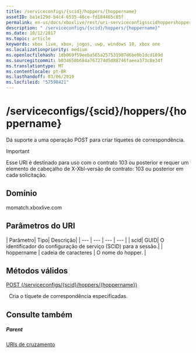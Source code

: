 ```yaml
---
title: /serviceconfigs/{scid}/hoppers/{hoppername}
assetID: ba1e129d-b4c4-6535-46ce-fd184465c85f
permalink: en-us/docs/xboxlive/rest/uri-serviceconfigsscidhoppershoppername.html
description: " /serviceconfigs/{scid}/hoppers/{hoppername}"
ms.date: 10/12/2017
ms.topic: article
keywords: xbox live, xbox, jogos, uwp, windows 10, xbox one
ms.localizationpriority: medium
ms.openlocfilehash: 1db069f59eeba565a257531907d6be0b1dcd189d
ms.sourcegitcommit: b034650b684a767274d5d88746faeea373c8e34f
ms.translationtype: MT
ms.contentlocale: pt-BR
ms.lasthandoff: 03/06/2019
ms.locfileid: "57598421"
---
```

# <a name="serviceconfigsscidhoppershoppername"></a>/serviceconfigs/{scid}/hoppers/{hoppername}

Dá suporte a uma operação POST para criar tíquetes de correspondência.

> [!IMPORTANT]
> Esse URI é destinado para uso com o contrato 103 ou posterior e requer um elemento de cabeçalho de X-Xbl-versão de contrato: 103 ou posterior em cada solicitação.

<a id="ID4ER"></a>


## <a name="domain"></a>Domínio
momatch.xboxlive.com  
<a id="ID4EW"></a>


## <a name="uri-parameters"></a>Parâmetros do URI

| Parâmetro| Tipo| Descrição|
| --- | --- | --- | --- |
| scid| GUID| O identificador do configuração de serviço (SCID) para a sessão.|
| hoppername | cadeia de caracteres | O nome do hopper. |

<a id="ID4E2B"></a>


## <a name="valid-methods"></a>Métodos válidos

[POST (/serviceconfigs/{scid}/hoppers/{hoppername})](uri-serviceconfigsscidhoppershoppernamepost.md)

&nbsp;&nbsp;Cria o tíquete de correspondência especificadas.

<a id="ID4EFC"></a>


## <a name="see-also"></a>Consulte também

<a id="ID4EHC"></a>


##### <a name="parent"></a>Parent  

[URIs de cruzamento](atoc-reference-matchtickets.md)
